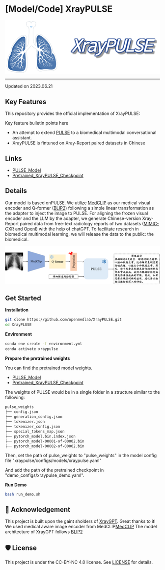 # [Model/Code] XrayPULSE

<!-- select Model and/or Data and/or Code as needed>

### Welcome to OpenMEDLab! 👋

<!--
**Here are some ideas to get you started:**
🙋‍♀️ A short introduction - what is your organization all about?
🌈 Contribution guidelines - how can the community get involved?
👩‍💻 Useful resources - where can the community find your docs? Is there anything else the community should know?
🍿 Fun facts - what does your team eat for breakfast?
🧙 Remember, you can do mighty things with the power of [Markdown](https://docs.github.com/github/writing-on-github/getting-started-with-writing-and-formatting-on-github/basic-writing-and-formatting-syntax)
-->

<!-- Insert the project banner here -->

<div align="center">
    <a href="https://"><img width="1000px" height="auto" src="./banner.png"></a>
</div>


---

<!-- Select some of the point info, feel free to delete -->

Updated on 2023.06.21



## Key Features

This repository provides the official implementation of XrayPULSE: 

Key feature bulletin points here

- An attempt to extend [PULSE]() to a biomedical multimodal conversational assistant. 
- XrayPULSE is fintuned on Xray-Report paired datasets in Chinese

## Links

- [PULSE\_Model](https://) 
- [Pretrained_XrayPULSE_Checkpoint](https://)


<!-- give a introduction of your project -->

## Details

Our model is based onPULSE. We utilize [MedCLIP](https://github.com/RyanWangZf/MedCLIP)  as our medical visual encoder and Q-former ([BLIP2](https://huggingface.co/docs/transformers/main/model_doc/blip-2)) following a simple linear transformation as the adapter to inject the image to PULSE. For aligning the frozen visual encoder and the LLM by the adapter, we generate Chinese-version Xray-Report paired data from free-text radiology reports of two datasets ([MIMIC-CXR](https://physionet.org/content/mimic-cxr-jpg/2.0.0/) and [OpenI](https://openi.nlm.nih.gov/faq#collection)) with the help of chatGPT.  To facilitate research in biomedical multimodal learning, we will release the data to the public: the biomedical.

<!-- Insert a pipeline of your algorithm here if got one -->

<div align="center">
    <a href="https://"><img width="1000px" height="auto" src="./framework.png"></a>
</div>



## Get Started

**Installation**

```bash
git clone https://github.com/openmedlab/XrayPULSE.git
cd XrayPLUSE
```

**Environment**

```bash
conda env create -f environment.yml
conda activate xraypulse
```

**Prepare the pretrained weights**

You can find the pretrained model weights.

- [PULSE\_Model](https://huggingface.co/OpenMEDLab/PULSE-7bv5) 
- [Pretrained_XrayPULSE_Checkpoint](https://)

The weights of PULSE would be in a single folder in a structure similar to the following:

```
pulse_weights
├── config.json
├── generation_config.json
├── tokenizer.json
├── tokenizer_config.json
├── special_tokens_map.json 
├── pytorch_model.bin.index.json
├── pytorch_model-00001-of-00002.bin
├── pytorch_model-00002-of-00002.bin 
```

Then, set the path of pulse_weights to "pulse_weights" in the model config file "xraypulse/configs/models/xraypulse.yaml"

And add the path of the pretrained checkpoint  in "demo_configs/xraypulse_demo.yaml".

**Run Demo**

```bash
bash run_demo.sh
```



## 🙏 Acknowledgement
This project is built upon the gaint sholders of [XrayGPT](https://github.com/mbzuai-oryx/XrayGPT). Great thanks to it!
We used medical aware image encoder from MedCLIP[MedCLIP](https://github.com/RyanWangZf/MedCLIP) 
The model architecture of XrayGPT follows [BLIP2](https://huggingface.co/docs/transformers/main/model_doc/blip-2) 


## 🛡️ License

This project is under the CC-BY-NC 4.0 license. See [LICENSE](LICENSE) for details.
